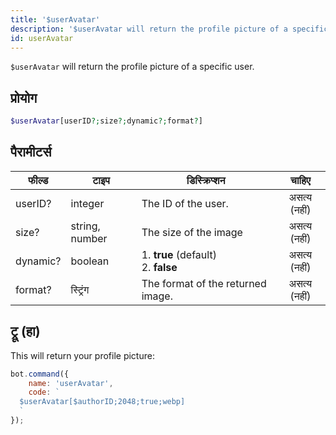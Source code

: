 ```yaml
---
title: '$userAvatar'
description: '$userAvatar will return the profile picture of a specific user.'
id: userAvatar
---
```


`$userAvatar` will return the profile picture of a specific user.

## प्रोयोग

```php
$userAvatar[userID?;size?;dynamic?;format?]
```

## पैरामीटर्स

| फील्ड    | टाइप           | डिस्क्रिप्शन                                    |    चाहिए     |
| -------- | -------------- | ----------------------------------------------- |:------------:|
| userID?  | integer        | The ID of the user.                             | असत्य (नहीं) |
| size?    | string, number | The size of the image                           | असत्य (नहीं) |
| dynamic? | boolean        | 1. **true** (default) <br /> 2. **false** | असत्य (नहीं) |
| format?  | स्ट्रिंग       | The format of the returned image.               | असत्य (नहीं) |

## ट्रू (हा)

This will return your profile picture:

```javascript
bot.command({
    name: 'userAvatar',
    code: `
  $userAvatar[$authorID;2048;true;webp]
  `
});
```
